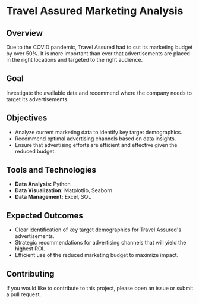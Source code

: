 
# Travel Assured Marketing Analysis

## Overview
Due to the COVID pandemic, Travel Assured had to cut its marketing budget by over 50%. It is more important than ever that advertisements are placed in the right locations and targeted to the right audience.

## Goal
Investigate the available data and recommend where the company needs to target its advertisements.

## Objectives
- Analyze current marketing data to identify key target demographics.
- Recommend optimal advertising channels based on data insights.
- Ensure that advertising efforts are efficient and effective given the reduced budget.


## Tools and Technologies
- **Data Analysis:** Python
- **Data Visualization:** Matplotlib, Seaborn
- **Data Management:** Excel, SQL

## Expected Outcomes
- Clear identification of key target demographics for Travel Assured's advertisements.
- Strategic recommendations for advertising channels that will yield the highest ROI.
- Efficient use of the reduced marketing budget to maximize impact.


## Contributing
If you would like to contribute to this project, please open an issue or submit a pull request.
